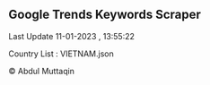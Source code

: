 

## Google Trends Keywords Scraper 
 
Last Update 11-01-2023 , 13:55:22

Country List :
VIETNAM.json



© Abdul Muttaqin 
